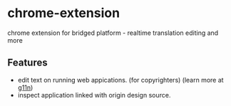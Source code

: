 # chrome-extension
chrome extension for bridged platform - realtime translation editing and more

## Features
- edit text on running web appications. (for copyrighters) (learn more at [g11n](https://github.com/bridgedxyz/g11n))
- inspect application linked with origin design source.
